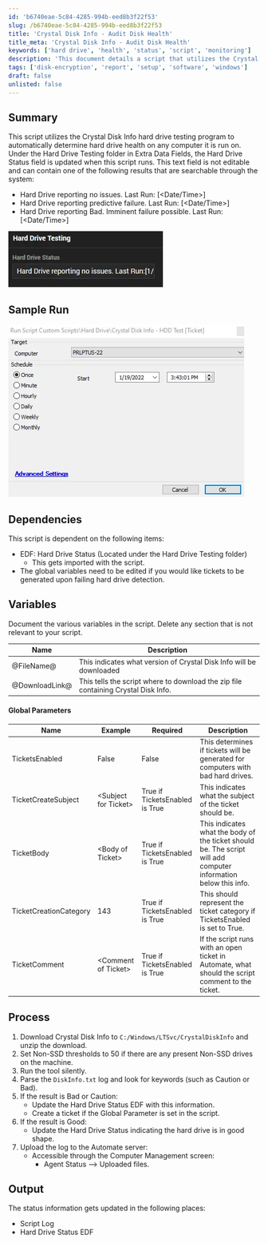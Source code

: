 ```yaml
---
id: 'b6740eae-5c84-4285-994b-eed8b3f22f53'
slug: /b6740eae-5c84-4285-994b-eed8b3f22f53
title: 'Crystal Disk Info - Audit Disk Health'
title_meta: 'Crystal Disk Info - Audit Disk Health'
keywords: ['hard drive', 'health', 'status', 'script', 'monitoring']
description: 'This document details a script that utilizes the Crystal Disk Info program to automatically assess hard drive health on computers. It updates the Hard Drive Status field in Extra Data Fields with results indicating whether the hard drive is functioning normally or reporting issues. The script also includes ticket creation functionality for detected failures.'
tags: ['disk-encryption', 'report', 'setup', 'software', 'windows']
draft: false
unlisted: false
---
```


## Summary

This script utilizes the Crystal Disk Info hard drive testing program to automatically determine hard drive health on any computer it is run on. Under the Hard Drive Testing folder in Extra Data Fields, the Hard Drive Status field is updated when this script runs. This text field is not editable and can contain one of the following results that are searchable through the system:

- Hard Drive reporting no issues. Last Run: [\<Date/Time>]
- Hard Drive reporting predictive failure. Last Run: [\<Date/Time>]
- Hard Drive reporting Bad. Imminent failure possible. Last Run: [\<Date/Time>]

![Image](../../../static/img/docs/b6740eae-5c84-4285-994b-eed8b3f22f53/image_1.webp)

## Sample Run

![Image](../../../static/img/docs/b6740eae-5c84-4285-994b-eed8b3f22f53/image_2.webp)

## Dependencies

This script is dependent on the following items:

- EDF: Hard Drive Status (Located under the Hard Drive Testing folder)
  - This gets imported with the script.
- The global variables need to be edited if you would like tickets to be generated upon failing hard drive detection.

## Variables

Document the various variables in the script. Delete any section that is not relevant to your script.

| Name            | Description                                                         |
|-----------------|---------------------------------------------------------------------|
| @FileName@      | This indicates what version of Crystal Disk Info will be downloaded  |
| @DownloadLink@  | This tells the script where to download the zip file containing Crystal Disk Info. |

#### Global Parameters

| Name                    | Example                     | Required                       | Description                                                           |
|-------------------------|-----------------------------|--------------------------------|-----------------------------------------------------------------------|
| TicketsEnabled          | False                       | False                          | This determines if tickets will be generated for computers with bad hard drives. |
| TicketCreateSubject     | \<Subject for Ticket>       | True if TicketsEnabled is True | This indicates what the subject of the ticket should be.             |
| TicketBody              | \<Body of Ticket>           | True if TicketsEnabled is True | This indicates what the body of the ticket should be. The script will add computer information below this info. |
| TicketCreationCategory   | 143                         | True if TicketsEnabled is True | This should represent the ticket category if TicketsEnabled is set to True. |
| TicketComment           | \<Comment of Ticket>        | True if TicketsEnabled is True | If the script runs with an open ticket in Automate, what should the script comment to the ticket. |

## Process

1. Download Crystal Disk Info to `C:/Windows/LTSvc/CrystalDiskInfo` and unzip the download.
2. Set Non-SSD thresholds to 50 if there are any present Non-SSD drives on the machine.
3. Run the tool silently.
4. Parse the `DiskInfo.txt` log and look for keywords (such as Caution or Bad).
5. If the result is Bad or Caution:
   - Update the Hard Drive Status EDF with this information.
   - Create a ticket if the Global Parameter is set in the script.
6. If the result is Good:
   - Update the Hard Drive Status indicating the hard drive is in good shape.
7. Upload the log to the Automate server:
   - Accessible through the Computer Management screen:
     - Agent Status --> Uploaded files.

## Output

The status information gets updated in the following places:

- Script Log
- Hard Drive Status EDF